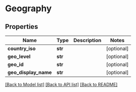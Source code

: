 # Geography

## Properties
Name | Type | Description | Notes
------------ | ------------- | ------------- | -------------
**country_iso** | **str** |  | [optional] 
**geo_level** | **str** |  | [optional] 
**geo_id** | **str** |  | [optional] 
**geo_display_name** | **str** |  | [optional] 

[[Back to Model list]](../README.md#documentation-for-models) [[Back to API list]](../README.md#documentation-for-api-endpoints) [[Back to README]](../README.md)


